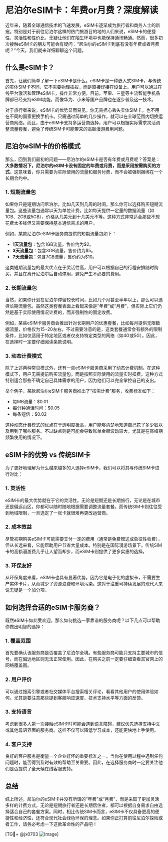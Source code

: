 # 尼泊尔eSIM卡：年费or月费？深度解读

近年来，随着全球通信技术的飞速发展，eSIM卡逐渐成为旅行者和商务人士的新宠。特别是对于前往尼泊尔这样的热门旅游目的地的人们来说，eSIM卡的便捷性、灵活性和性价比，无疑让他们在陌生环境中也能保持通讯畅通。然而，很多初次接触eSIM卡的朋友可能会有疑问：“尼泊尔的eSIM卡到底有没有年费或者月费呢？”今天，我们就来详细聊聊这个问题。

## 什么是eSIM卡？

首先，让我们简单了解一下eSIM卡是什么。eSIM卡是一种嵌入式SIM卡，与传统的实体SIM卡不同，它不需要物理插拔，而是直接焊接在设备上。用户可以通过在线平台激活和管理eSIM卡，操作非常方便。目前，苹果、三星等主流智能手机品牌都已经支持eSIM功能，而像华为、小米等国产品牌也在逐步普及这一技术。

对于旅行者来说，eSIM卡的优势显而易见。你无需担心丢失实体SIM卡，也不用在不同的国家更换手机卡。只需通过简单的几步操作，就可以在全球范围内切换运营商网络。而且，由于eSIM卡支持多运营商选择，用户可以根据实际需求灵活调整流量套餐，避免了传统SIM卡可能带来的高额漫游费用问题。

## 尼泊尔eSIM卡的价格模式

那么，回到我们最初的问题——尼泊尔的eSIM卡是否有年费或月费呢？答案是：**大多数情况下，尼泊尔的eSIM卡没有固定的年费或月费，而是采用按需购买的方式**。这意味着，你只需要为实际使用的流量和服务付费，而不会被强制捆绑在一个长期合约中。

### 1. 短期流量包

如果你只是短期访问尼泊尔，比如几天到几周的时间，那么你可以选择购买短期流量包。这些流量包通常以天为单位计费，比如每天提供一定量的数据流量（如1GB、2GB或5GB），价格从几美元到十几美元不等。这种方式非常适合那些不想花费太多钱但又需要保持基本通信需求的用户。

例如，某款尼泊尔eSIM卡服务商提供的短期流量包如下：
- **1天流量包**：包含1GB流量，售价约为$2。
- **3天流量包**：包含3GB流量，售价约为$5。
- **7天流量包**：包含7GB流量，售价约为$10。

这类短期流量包的最大优点在于灵活性高，用户可以根据自己的行程安排随时购买，并且在离开尼泊尔后自动停用，避免产生不必要的费用。

### 2. 长期流量包

当然，如果你计划在尼泊尔停留较长时间，比如几个月甚至半年以上，那么可以选择长期流量包。虽然这类套餐表面上看起来像是“年费”或“月费”，但实际上它们仍然是基于实际使用情况计费的，而非强制性的固定收费。

例如，某些eSIM卡服务商会推出针对长期用户的优惠套餐，比如每月提供无限数据流量，价格仅为$15-$20左右。不过需要注意的是，这类套餐通常会有额外的限制条件，比如仅适用于特定地区或者仅支持特定类型的网络（如4G或5G）。因此，在选择时一定要仔细阅读条款说明。

### 3. 动态计费模式

除了上述两种常见模式外，还有一些eSIM卡服务商采用了动态计费机制。在这种模式下，用户无需提前购买流量包，而是按照实际使用的流量实时扣费。这种方式特别适合那些不确定自己具体需求的用户，因为他们可以完全掌控自己的支出。

举个例子，某款尼泊尔eSIM卡服务商推出了“按需计费”服务，收费标准如下：
- 每MB流量：$0.01
- 每分钟通话时间：$0.05
- 每条短信：$0.02

这种动态计费模式的优点在于透明度极高，用户能够清楚地知道自己花了多少钱以及用到了哪些服务。不过缺点则是可能会导致账单金额波动较大，尤其是在高峰期频繁使用的情况下。

## eSIM卡的优势 vs 传统SIM卡

为了更好地理解为什么越来越多的人选择eSIM卡，我们可以将其与传统SIM卡进行对比：

### 1. 灵活性

eSIM卡的最大优势就在于它的灵活性。无论是短期还是长期旅行，无论是在城市还是偏远山区，你都可以随时随地根据需要调整流量套餐。而传统SIM卡则往往受到地域限制，一旦选定了一张卡就很难再更改运营商。

### 2. 成本效益

尽管初期购买eSIM卡可能需要支付一定的费用（通常是免费赠送或象征性收费），但从长远来看，它能帮助用户节省大量成本。特别是在国际漫游场景下，传统SIM卡的高额漫游费几乎让人望而却步，而eSIM卡则提供了更多实惠的选择。

### 3. 环保友好

从环保角度来看，eSIM卡也具有显著优势。因为它是电子化的虚拟卡，不需要生产实体卡片，从而减少了资源浪费和环境污染。这对于注重可持续发展的现代人来说无疑是一个加分项。

## 如何选择合适的eSIM卡服务商？

既然eSIM卡如此受欢迎，那么如何挑选一家靠谱的服务商呢？以下几点可以帮助你做出明智的选择：

### 1. 覆盖范围

首先要确认该服务商是否覆盖了尼泊尔全境。有些服务商可能只支持主要城市的信号，而在偏远地区则无法正常使用。因此，在购买之前一定要仔细查看其官网上的网络覆盖图。

### 2. 用户评价

可以通过搜索引擎或者社交媒体平台搜索相关评论，看看其他用户的使用体验如何。尤其是要注意那些提到客服响应速度、技术支持水平等方面的反馈。

### 3. 支持语言

考虑到很多人第一次接触eSIM卡时可能会遇到语言障碍，建议优先选择支持中文或其他母语界面的服务商。这样不仅可以降低学习成本，还能更快地上手使用。

### 4. 客户支持

良好的客户服务是衡量一个企业好坏的重要标准之一。当你在使用过程中遇到任何问题时，能否得到及时有效的帮助至关重要。因此，在选择服务商时一定要关注他们是否提供了全天候在线客服支持。

## 总结

综上所述，尼泊尔的eSIM卡并没有所谓的“年费”或“月费”，而是采取了更加灵活多样的计费方式。无论是短期旅行者还是长期居住者，都可以根据自身需求自由选择适合自己的套餐方案。同时，相比传统SIM卡而言，eSIM卡不仅具备更高的便捷性和经济性，还符合现代社会绿色环保的理念。如果你正打算前往尼泊尔探险或者工作，请务必考虑一下这款革命性的产品吧！

[TG💪+ @jx0703 ![Image](https://github.com/user-attachments/assets/dbca1d08-cadb-493c-b0ec-ad6f7a83f270)]